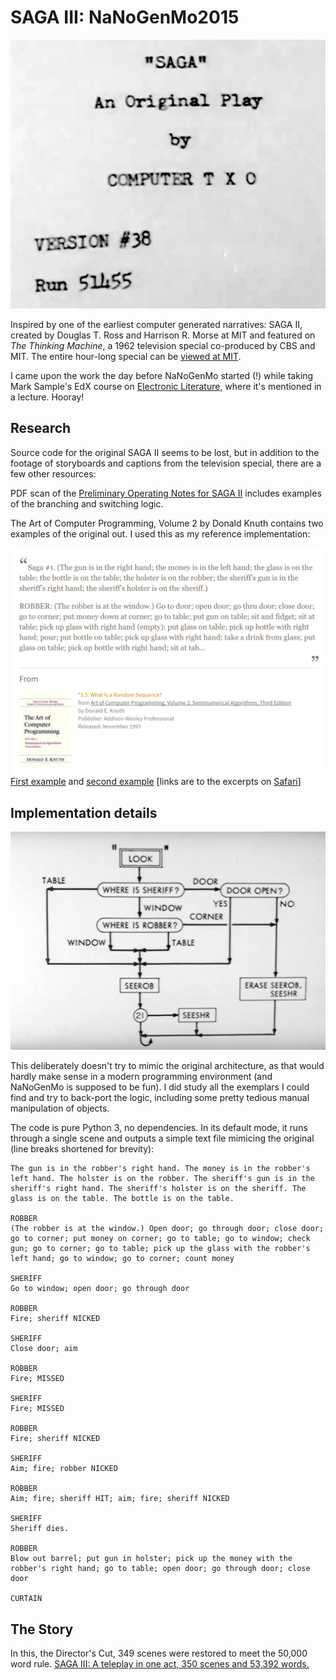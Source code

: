 SAGA III: NaNoGenMo2015
=======================

![Page](images/saga-title.png)

Inspired by one of the earliest computer generated narratives: SAGA II, created by
Douglas T. Ross and Harrison R. Morse at MIT and featured on _The Thinking Machine_,
a 1962 television special co-produced by CBS and MIT. The entire hour-long
special can be <a href="http://video.mit.edu/watch/the-thinking-machine-1961-mit-centennial-film-6712/">viewed at MIT</a>.

I came upon the work the day before NaNoGenMo started (!) while taking Mark Sample's EdX course on <a href="https://www.edx.org/course/electronic-literature-davidsonx-d004x">Electronic Literature</a>, where it's mentioned in a lecture. Hooray!

Research
--------------

Source code for the original SAGA II seems to be lost, but in addition to the
footage of storyboards and captions from the television special, there are a few
other resources:

PDF scan of the <a href="http://bitsavers.trailing-edge.com/pdf/mit/tx-0/memos/Morse_SAGAII_Oct60.pdf">Preliminary Operating Notes for SAGA II</a>
includes examples of the branching and switching logic.

The Art of Computer Programming, Volume 2 by Donald Knuth contains two examples of
the original out. I used this as my reference implementation:

![Page](images/knuth-quote.png)
<a href="https://www.safaribooksonline.com/a/art-of-computer/514751/">First example</a> and <a href="https://www.safaribooksonline.com/a/art-of-computer/514752/">second example</a> [links are to the excerpts on <a href="https://www.safaribooksonline.com/">Safari</a>]

Implementation details
----------------

![Page](images/look-detail.png)

This deliberately doesn't try to mimic the original architecture, as that
would hardly make sense in a modern programming environment (and NaNoGenMo
is supposed to be fun). I did study all the exemplars I could find and
try to back-port the logic, including some pretty tedious manual
manipulation of objects.

The code is pure Python 3, no dependencies. In its default mode, it runs
through a single scene and outputs a simple text file mimicing the original
(line breaks shortened for brevity):

```
The gun is in the robber's right hand. The money is in the robber's left hand. The holster is on the robber. The sheriff's gun is in the sheriff's right hand. The sheriff's holster is on the sheriff. The glass is on the table. The bottle is on the table.

ROBBER
(The robber is at the window.) Open door; go through door; close door; go to corner; put money on corner; go to table; go to window; check gun; go to corner; go to table; pick up the glass with the robber's left hand; go to window; go to corner; count money

SHERIFF
Go to window; open door; go through door

ROBBER
Fire; sheriff NICKED

SHERIFF
Close door; aim

ROBBER
Fire; MISSED

SHERIFF
Fire; MISSED

ROBBER
Fire; sheriff NICKED

SHERIFF
Aim; fire; robber NICKED

ROBBER
Aim; fire; sheriff HIT; aim; fire; sheriff NICKED

SHERIFF
Sheriff dies.

ROBBER
Blow out barrel; put gun in holster; pick up the money with the robber's right hand; go to table; open door; go through door; close door

CURTAIN
```

The Story
---------

In this, the Director's Cut, 349 scenes were restored to meet the 50,000 word rule. <a href="sage-3.txt">SAGA III: A teleplay in one act, 350 scenes and 53,392 words.</a>

